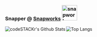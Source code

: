 ### Snapper @ [Snapworks][website] <img align="" alt="snapworks.me" width="50px" src="https://dev.snapworks.me/wp-content/uploads/2019/11/SnapWorks-E.png" />


  <img align="left" alt="codeSTACKr's Github Stats" src="https://github-readme-stats.vercel.app/api?username=snapworks&count_private=true&show_icons=true&theme=default&include_all_commits=true&langs_count=10](https://github-readme-stats.vercel.app/api?username=snapworks&count_private=true&show_icons=true&theme=default&include_all_commits=true&langs_count=10&hide=prs,issues,contribs&layout=compact" />


  ![Top Langs](https://github-readme-stats.vercel.app/api/top-langs/?username=snapworks&langs_count=10&layout=compact)


[website]: https://snapworks.me
[twitter]: https://twitter.com/SnapHomeworkApp
[youtube]: https://youtube.com/SnapHomeworkApp
[linkedin]: https://linkedin.com/company/snapworks/